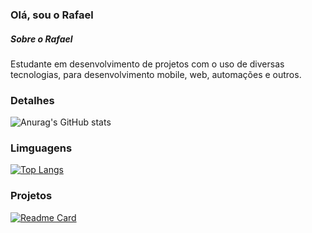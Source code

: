 ### Olá, sou o Rafael
##### Sobre o Rafael
Estudante em desenvolvimento de projetos com o uso de diversas tecnologias, para desenvolvimento mobile, web, automações e outros.

### Detalhes
![Anurag's GitHub stats](https://github-readme-stats.vercel.app/api?username=rafaelsdpg&show_icons=true&theme=dark)

### Limguagens
[![Top Langs](https://github-readme-stats.vercel.app/api/top-langs/?username=rafaelsdpg&layout=compact)](https://github.com/anuraghazra/github-readme-stats)

### Projetos
[![Readme Card](https://github-readme-stats.vercel.app/api/pin/?username=rafaelsdpg&repo=TikTok-Clone)](https://github.com/rafaelsdpg/TikTok-clone)


